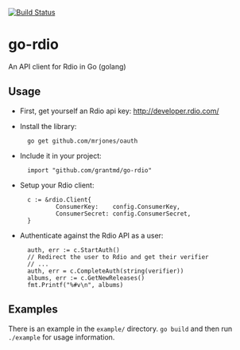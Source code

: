 [![Build Status](https://travis-ci.org/grantmd/go-rdio.png?branch=master)](https://travis-ci.org/grantmd/go-rdio)

go-rdio
=======

An API client for Rdio in Go (golang)

Usage
-----

* First, get yourself an Rdio api key: http://developer.rdio.com/

* Install the library:

        go get github.com/mrjones/oauth

* Include it in your project:

        import "github.com/grantmd/go-rdio"

* Setup your Rdio client:

        c := &rdio.Client{
                ConsumerKey:    config.ConsumerKey,
                ConsumerSecret: config.ConsumerSecret,
        }

* Authenticate against the Rdio API as a user:

        auth, err := c.StartAuth()
        // Redirect the user to Rdio and get their verifier
        // ...
        auth, err = c.CompleteAuth(string(verifier))
        albums, err := c.GetNewReleases()
        fmt.Printf("%#v\n", albums)

Examples
--------

There is an example in the `example/` directory. `go build` and then run `./example` for usage information.
